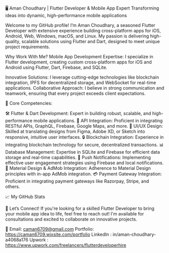 🖥️ Aman Choudhary | Flutter Developer & Mobile App Expert
Transforming ideas into dynamic, high-performance mobile applications

Welcome to my GitHub profile! I’m Aman Choudhary, a seasoned Flutter Developer with extensive experience building cross-platform apps for iOS, Android, Web, Windows, macOS, and Linux. My passion is delivering high-quality, scalable solutions using Flutter and Dart, designed to meet unique project requirements.

Why Work With Me?
Mobile App Development Expertise: I specialize in Flutter development, creating custom cross-platform apps for iOS and Android using Flutter, Dart, Firebase, and SQLite.

Innovative Solutions: I leverage cutting-edge technologies like blockchain integration, IPFS for decentralized storage, and WebSocket for real-time applications.
Collaborative Approach: I believe in strong communication and teamwork, ensuring that every project exceeds client expectations.

🌟 Core Competencies:

🛠️ Flutter & Dart Development: Expert in building robust, scalable, and high-performance mobile applications.
🔗 API Integration: Proficient in integrating RESTful APIs, GraphQL, Firebase, Google Maps, and more.
🎨 UI/UX Design: Skilled at translating designs from Figma, Adobe XD, or Sketch into responsive, intuitive user interfaces.
🔒 Blockchain Integration: Experience in integrating blockchain technology for secure, decentralized transactions.
📊 Database Management: Expertise in SQLite and Firebase for efficient data storage and real-time capabilities.
📲 Push Notifications: Implementing effective user engagement strategies using Firebase and local notifications.
📏 Material Design & AdMob Integration: Adherence to Material Design principles with in-app AdMob integration.
💳 Payment Gateway Integration: Proficient in integrating payment gateways like Razorpay, Stripe, and others.

📈 My GitHub Stats

💼 Let’s Connect!
If you're looking for a skilled Flutter Developer to bring your mobile app idea to life, feel free to reach out! I'm available for consultations and excited to collaborate on innovative projects.

📧 Email: caman6709@gmail.com
Portfolio: https://caman6709.wixsite.com/portfolio
LinkedIn : in/aman-choudhary-a4068a176
Upwork : https://www.upwork.com/freelancers/flutterdeveloperhire
